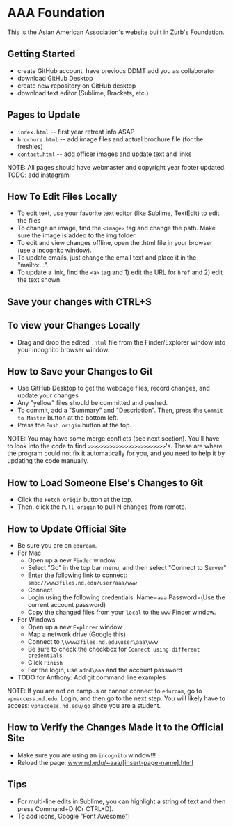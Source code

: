 # AAA Foundation
This is the Asian American Association's website built in Zurb's Foundation.

## Getting Started
* create GitHub account, have previous DDMT add you as collaborator
* download GitHub Desktop
* create new repository on GitHub desktop
* download text editor (Sublime, Brackets, etc.)

## Pages to Update
* `index.html` -- first year retreat info ASAP
* `brochure.html` -- add image files and actual brochure file (for the freshies)
* `contact.html` -- add officer images and update text and links

NOTE: All pages should have webmaster and copyright year footer updated.
TODO: add instagram

## How To Edit Files Locally

* To edit text, use your favorite text editor (like Sublime, TextEdit) to edit the files
* To change an image, find the `<image>` tag and change the path. Make sure the image is added to the img folder.
* To edit and view changes offline, open the .html file in your browser (use a incognito window).
* To update emails, just change the email text and place it in the "mailto:...".
* To update a link, find the `<a>` tag and 1) edit the URL for `href` and 2) edit the text shown.

## Save your changes with CTRL+S

## To view your Changes Locally

* Drag and drop the edited `.html` file from the Finder/Explorer window into your incognito browser window.

## How to Save your Changes to Git

* Use GitHub Desktop to get the webpage files, record changes, and update your changes
* Any "yellow" files should be committed and pushed.
* To commit, add a "Summary" and "Description". Then, press the `Commit to Master` button at the bottom left.
* Press the `Push origin` button at the top.

NOTE: You may have some merge conflicts (see next section). You'll have to look into the code to find `>>>>>>>>>>>>>>>>>>>>>>>>>`'s. These are where the program could not fix it automatically for you, and you need to help it by updating the code manually.

## How to Load Someone Else's Changes to Git

* Click the `Fetch origin` button at the top.
* Then, click the `Pull origin` to pull N changes from remote.

## How to Update Official Site

* Be sure you are on `eduroam`.
* For Mac
	* Open up a new `Finder` window
	* Select "Go" in the top bar menu, and then select "Connect to Server"
	* Enter the following link to connect: `smb://www3files.nd.edu/user/aaa/www`
	* Connect
	* Login using the following credentials: Name=`aaa` Password=(Use the current account password)
	* Copy the changed files from your `local` to the `www` Finder window.
* For Windows
	* Open up a new `Explorer` window
	* Map a network drive (Google this)
	* Connect to `\\www3files.nd.edu\user\aaa\www`
	* Be sure to check the checkbox for `Connect using different credentials`
	* Click `Finish`
	* For the login, use `adnd\aaa` and the account password
* TODO for Anthony: Add git command line examples

NOTE: If you are not on campus or cannot connect to `eduroam`, go to `vpnaccess.nd.edu`. Login, and then go to the next step. You will likely have to access: `vpnaccess.nd.edu/go` since you are a student.

## How to Verify the Changes Made it to the Official Site

* Make sure you are using an `incognito` window!!!
* Reload the page: www.nd.edu/~aaa/[insert-page-name].html

## Tips

* For multi-line edits in Sublime, you can highlight a string of text and then press Command+D (Or CTRL+D).
* To add icons, Google "Font Awesome"!
